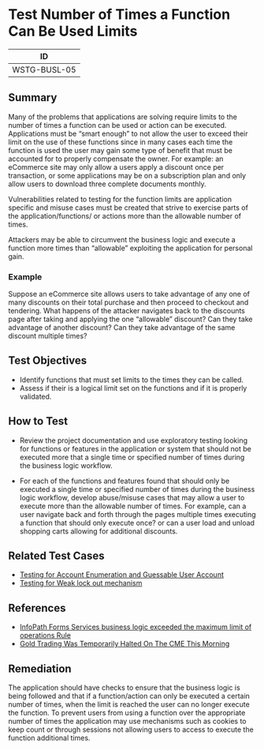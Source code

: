 # Test Number of Times a Function Can Be Used Limits

|ID          |
|------------|
|WSTG-BUSL-05|

## Summary

Many of the problems that applications are solving require limits to the number of times a function can be used or action can be executed. Applications must be “smart enough” to not allow the user to exceed their limit on the use of these functions since in many cases each time the function is used the user may gain some type of benefit that must be accounted for to properly compensate the owner. For example: an eCommerce site may only allow a users apply a discount once per transaction, or some applications may be on a subscription plan and only allow users to download three complete documents monthly.

Vulnerabilities related to testing for the function limits are application specific and misuse cases must be created that strive to exercise parts of the application/functions/ or actions more than the allowable number of times.

Attackers may be able to circumvent the business logic and execute a function more times than “allowable” exploiting the application for personal gain.

### Example

Suppose an eCommerce site allows users to take advantage of any one of many discounts on their total purchase and then proceed to checkout and tendering. What happens of the attacker navigates back to the discounts page after taking and applying the one “allowable” discount? Can they take advantage of another discount? Can they take advantage of the same discount multiple times?

## Test Objectives

- Identify functions that must set limits to the times they can be called.
- Assess if their is a logical limit set on the functions and if it is properly validated.

## How to Test

- Review the project documentation and use exploratory testing looking for functions or features in the application or system that should not be executed more that a single time or specified number of times during the business logic workflow.

- For each of the functions and features found that should only be executed a single time or specified number of times during the business logic workflow, develop abuse/misuse cases that may allow a user to execute more than the allowable number of times. For example, can a user navigate back and forth through the pages multiple times executing a function that should only execute once? or can a user load and unload shopping carts allowing for additional discounts.

## Related Test Cases

- [Testing for Account Enumeration and Guessable User Account](../03-Identity_Management_Testing/04-Testing_for_Account_Enumeration_and_Guessable_User_Account.md)
- [Testing for Weak lock out mechanism](../04-Authentication_Testing/03-Testing_for_Weak_Lock_Out_Mechanism.md)

## References

- [InfoPath Forms Services business logic exceeded the maximum limit of operations Rule](http://mpwiki.viacode.com/default.aspx?g=posts&t=115678)
- [Gold Trading Was Temporarily Halted On The CME This Morning](https://www.businessinsider.com/gold-halted-on-cme-for-stop-logic-event-2013-10)

## Remediation

The application should have checks to ensure that the business logic is being followed and that if a function/action can only be executed a certain number of times, when the limit is reached the user can no longer execute the function. To prevent users from using a function over the appropriate number of times the application may use mechanisms such as cookies to keep count or through sessions not allowing users to access to execute the function additional times.
